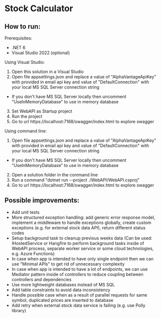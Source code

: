 # Stock Calculator

How to run:
------------
Prerequisites: 
- .NET 6
- Visual Studio 2022 (optional)

Using Visual Studio:
1. Open this solution in a Visual Studio
2. Open file appsettings.json and replace a value of "AlphaVantageApiKey" with provided in email api key and value of "DefaultConnection" with your local MS SQL Server connection string
- If you don't have MS SQL Server locally then uncomment "UseInMemoryDatabase" to use in memory database
3. Set WebAPI as Startup project 
4. Run the project
5. Go to url https://localhost:7168/swagger/index.html to explore swagger

Using command line:
1. Open file appsettings.json and replace a value of "AlphaVantageApiKey" with provided in email api key and value of "DefaultConnection" with your local MS SQL Server connection string
- If you don't have MS SQL Server locally then uncomment "UseInMemoryDatabase" to use in memory database
2. Open a solution folder in the command line
3. Run a command "dotnet run --project ./WebAPI/WebAPI.csproj"
4. Go to url https://localhost:7168/swagger/index.html to explore swagger

Possible improvements:
------------
- Add unit tests
- More structured exception handling: add generic error response model, implement a middleware to handle exceptions globally, create custom exceptions (e.g. for external stock data API), return different status codes
- Setup background task to cleanup previous weeks data (Can be used: IHostedService or Hangfire to perform background tasks inside of WebAPI process, separate worker service or some cloud technologies, e.g. Azure Functions)
- In case when app is intended to have only single endpoint then we can use "Minimal APIs" to get rid of unnecessary complexity
- In case when app is intended to have a lot of endpoints, we can use Mediator pattern inside of controllers to reduce coupling between controllers and dependencies
- Use more lightweight databases instead of MS SQL
- Add table constraints to avoid data inconsistency
- Handle possible case when as a result of parallel requests for same symbol, duplicated prices are inserted to database
- Add retry when external stock data service is failing (e.g. use Polly library)
